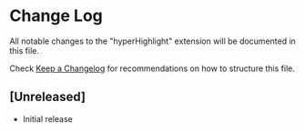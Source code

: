 # Change Log

All notable changes to the "hyperHighlight" extension will be documented in this file.

Check [Keep a Changelog](http://keepachangelog.com/) for recommendations on how to structure this file.

## [Unreleased]

- Initial release